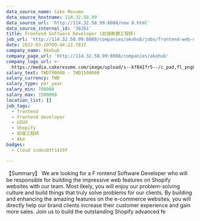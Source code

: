 ```yaml
---
data_source_name: Cake Resume
data_source_hostname: 114.32.58.99
data_source_url: 'http://114.32.58.99:8088/new 8.html'
data_source_internal_id: '38261'
title: Frontend Software Developer (前端軟體工程師)
job_url: 'http://114.32.58.99:8088/companies/akohub/jobs/frontend-web-developer-shopify'
date: 2022-03-20T09:44:22.783Z
company_name: Akohub
company_page_url: 'http://114.32.58.99:8088/companies/akohub'
company_logo_url: >-
  https://media.cakeresume.com/image/upload/s--kfB4Ifr5--/c_pad,fl_png8,h_200,w_200/v1579582193/kauekxbkssrdhunk1oza.png
salary_text: TWD700000 - TWD1500000
salary_currency: TWD
salary_type: per_year
salary_min: 700000
salary_max: 1500000
location_list: []
job_tags:
  - frontend
  - Frontend developer
  - UIUX
  - Shopify
  - 前端工程師
  - Ako
badges:
  - Cloud index03t1419f

---
```


【Summary】 We are looking for a F rontend Software Developer who will be responsible for building the impressive web features on Shopify websites with our team. Most likely, you will enjoy our problem-solving culture and build things that truly solve problems for our clients. By building and enhancing the amazing features on the e-commerce websites, you will directly help our brand clients increase their customer experience and gain more sales. Join us to build the outstanding Shopify advanced fe
